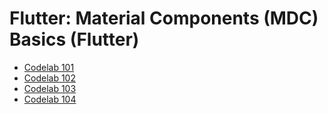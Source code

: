  # Flutter: Material Components (MDC) Basics (Flutter)
- [Codelab 101](https://codelabs.developers.google.com/codelabs/mdc-101-flutter/#1)
- [Codelab 102](https://codelabs.developers.google.com/codelabs/mdc-102-flutter/#1)
- [Codelab 103](https://codelabs.developers.google.com/codelabs/mdc-103-flutter/index.html?index=..%2F..index#6)
- [Codelab 104](https://codelabs.developers.google.com/codelabs/mdc-104-flutter/#6)